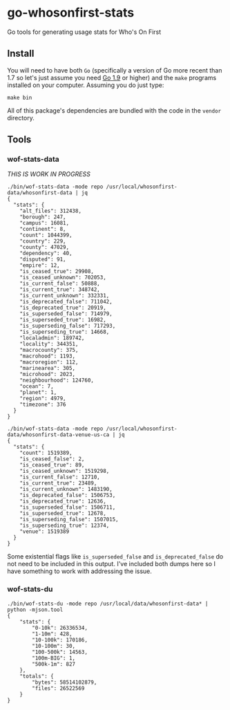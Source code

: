 # go-whosonfirst-stats

Go tools for generating usage stats for Who's On First

## Install

You will need to have both `Go` (specifically a version of Go more recent than 1.7 so let's just assume you need [Go 1.9](https://golang.org/dl/) or higher) and the `make` programs installed on your computer. Assuming you do just type:

```
make bin
```

All of this package's dependencies are bundled with the code in the `vendor` directory.

## Tools

### wof-stats-data

_THIS IS WORK IN PROGRESS_

```
./bin/wof-stats-data -mode repo /usr/local/whosonfirst-data/whosonfirst-data | jq
{
  "stats": {
    "alt_files": 312438,
    "borough": 247,
    "campus": 16081,
    "continent": 8,
    "count": 1044399,
    "country": 229,
    "county": 47029,
    "dependency": 40,
    "disputed": 91,
    "empire": 12,
    "is_ceased_true": 29908,
    "is_ceased_unknown": 702053,
    "is_current_false": 50888,
    "is_current_true": 348742,
    "is_current_unknown": 332331,
    "is_deprecated_false": 711042,
    "is_deprecated_true": 20919,
    "is_superseded_false": 714979,
    "is_superseded_true": 16982,
    "is_superseding_false": 717293,
    "is_superseding_true": 14668,
    "localadmin": 189742,
    "locality": 344351,
    "macrocounty": 375,
    "macrohood": 1193,
    "macroregion": 112,
    "marinearea": 305,
    "microhood": 2023,
    "neighbourhood": 124760,
    "ocean": 7,
    "planet": 1,
    "region": 4979,
    "timezone": 376
  }
}

./bin/wof-stats-data -mode repo /usr/local/whosonfirst-data/whosonfirst-data-venue-us-ca | jq
{
  "stats": {
    "count": 1519389,
    "is_ceased_false": 2,
    "is_ceased_true": 89,
    "is_ceased_unknown": 1519298,
    "is_current_false": 12710,
    "is_current_true": 23489,
    "is_current_unknown": 1483190,
    "is_deprecated_false": 1506753,
    "is_deprecated_true": 12636,
    "is_superseded_false": 1506711,
    "is_superseded_true": 12678,
    "is_superseding_false": 1507015,
    "is_superseding_true": 12374,
    "venue": 1519389
  }
}
```

Some existential flags like `is_superseded_false` and  `is_deprecated_false` do not need to be included in this output. I've included both dumps here so I have something to work with addressing the issue.

### wof-stats-du

```
./bin/wof-stats-du -mode repo /usr/local/data/whosonfirst-data* | python -mjson.tool
{   
    "stats": {
        "0-10k": 26336534,
        "1-10m": 428,
        "10-100k": 170186,
        "10-100m": 30,
        "100-500k": 14563,
        "100m-BIG": 1,
        "500k-1m": 827
    },
    "totals": {
        "bytes": 58514102879,
        "files": 26522569
    }
}
```
